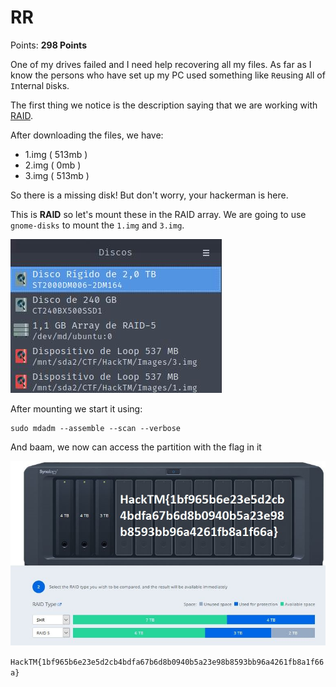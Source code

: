 # RR

Points: **298 Points**

One of my drives failed and I need help recovering all my files. As far as I know the persons who have set up my PC used something like `R`eusing `A`ll of `I`nternal `D`isks.

The first thing we notice is the description saying that we are working with [RAID](https://pt.wikipedia.org/wiki/RAID).

After downloading the files, we have:
- 1.img ( 513mb )
- 2.img ( 0mb )
- 3.img ( 513mb )

So there is a missing disk! But don't worry, your hackerman is here.

This is **RAID** so let's mount these in the RAID array. We are going to use `gnome-disks` to mount the `1.img` and `3.img`.

![Disc](disk.jpg)

After mounting we start it using:

```
sudo mdadm --assemble --scan --verbose
```

And baam, we now can access the partition with the flag in it

![Flag](Flag.jpg)

`HackTM{1bf965b6e23e5d2cb4bdfa67b6d8b0940b5a23e98b8593bb96a4261fb8a1f66a}`

